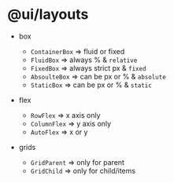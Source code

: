 # @ui/layouts

- box
  - `ContainerBox` => fluid or fixed
  - `FluidBox` => always % & `relative`
  - `FixedBox` => always strict px & `fixed`
  - `AbsoulteBox` => can be px or % & `absolute`
  - `StaticBox` => can be px or %  & `static`

- flex
  - `RowFlex` => x axis only
  - `ColumnFlex` => y axis only
  - `AutoFlex` => x or y

- grids
  - `GridParent` => only for parent
  - `GridChild` => only for child/items